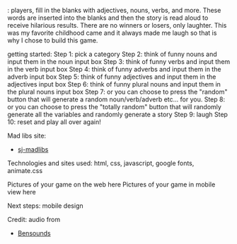 <Adult Mad Libs>: players, fill in the blanks with adjectives, nouns, verbs, and more. These words are inserted into the blanks and then the story is read aloud to receive hilarious results. There are no winners or losers, only laughter. This was my favorite childhood came and it always made me laugh so that is why I chose to build this game.

getting started:
Step 1: pick a category
Step 2: think of funny nouns and input them in the noun input box
Step 3: think of funny verbs and input them in the verb input box
Step 4: think of funny adverbs and input them in the adverb input box
Step 5: think of funny adjectives and input them in the adjectives input box
Step 6: think of funny plural nouns and input them in the plural nouns input box
Step 7: or you can choose to press the "random" button that will generate a random noun/verb/adverb etc... for you.
Step 8: or you can choose to press the "totally random" button that will randomly generate all the variables and randomly generate a story
Step 9: laugh
Step 10: reset and play all over again!

Mad libs site: 
- [sj-madlibs](https://sj-madlibs.netlify.app/)

Technologies and sites used: html, css, javascript, google fonts, animate.css

Pictures of your game on the web here
Pictures of your game in mobile view here

Next steps: mobile design

Credit: audio from 
- [Bensounds](https://www.bensound.com/)